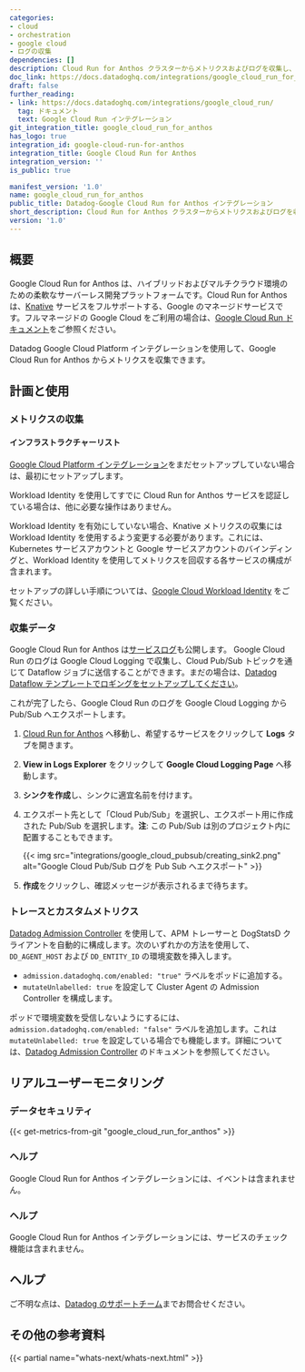 ```yaml
---
categories:
- cloud
- orchestration
- google cloud
- ログの収集
dependencies: []
description: Cloud Run for Anthos クラスターからメトリクスおよびログを収集し、Datadog で分析
doc_link: https://docs.datadoghq.com/integrations/google_cloud_run_for_anthos/
draft: false
further_reading:
- link: https://docs.datadoghq.com/integrations/google_cloud_run/
  tag: ドキュメント
  text: Google Cloud Run インテグレーション
git_integration_title: google_cloud_run_for_anthos
has_logo: true
integration_id: google-cloud-run-for-anthos
integration_title: Google Cloud Run for Anthos
integration_version: ''
is_public: true

manifest_version: '1.0'
name: google_cloud_run_for_anthos
public_title: Datadog-Google Cloud Run for Anthos インテグレーション
short_description: Cloud Run for Anthos クラスターからメトリクスおよびログを収集し、Datadog で分析。
version: '1.0'
---
```


<!--  SOURCED FROM https://github.com/DataDog/dogweb -->
## 概要

Google Cloud Run for Anthos は、ハイブリッドおよびマルチクラウド環境のための柔軟なサーバーレス開発プラットフォームです。Cloud Run for Anthos は、[Knative][1] サービスをフルサポートする、Google のマネージドサービスです。フルマネージドの Google Cloud をご利用の場合は、[Google Cloud Run ドキュメント][2]をご参照ください。

Datadog Google Cloud Platform インテグレーションを使用して、Google Cloud Run for Anthos からメトリクスを収集できます。

## 計画と使用

### メトリクスの収集

#### インフラストラクチャーリスト

[Google Cloud Platform インテグレーション][3]をまだセットアップしていない場合は、最初にセットアップします。

Workload Identity を使用してすでに Cloud Run for Anthos サービスを認証している場合は、他に必要な操作はありません。

Workload Identity を有効にしていない場合、Knative メトリクスの収集には Workload Identity を使用するよう変更する必要があります。これには、Kubernetes サービスアカウントと Google サービスアカウントのバインディングと、Workload Identity を使用してメトリクスを回収する各サービスの構成が含まれます。

セットアップの詳しい手順については、[Google Cloud Workload Identity][4] をご覧ください。

### 収集データ

Google Cloud Run for Anthos は[サービスログ][5]も公開します。
Google Cloud Run のログは Google Cloud Logging で収集し、Cloud Pub/Sub トピックを通じて Dataflow ジョブに送信することができます。まだの場合は、[Datadog Dataflow テンプレートでロギングをセットアップしてください][6]。

これが完了したら、Google Cloud Run のログを Google Cloud Logging から Pub/Sub へエクスポートします。

1. [Cloud Run for Anthos][7] へ移動し、希望するサービスをクリックして **Logs** タブを開きます。
2. **View in Logs Explorer** をクリックして **Google Cloud Logging Page** へ移動します。
2. **シンクを作成**し、シンクに適宜名前を付けます。
3. エクスポート先として「Cloud Pub/Sub」を選択し、エクスポート用に作成された Pub/Sub を選択します。**注**: この Pub/Sub は別のプロジェクト内に配置することもできます。

    {{< img src="integrations/google_cloud_pubsub/creating_sink2.png" alt="Google Cloud Pub/Sub ログを Pub Sub へエクスポート" >}}

4. **作成**をクリックし、確認メッセージが表示されるまで待ちます。

### トレースとカスタムメトリクス
[Datadog Admission Controller][8] を使用して、APM トレーサーと DogStatsD クライアントを自動的に構成します。次のいずれかの方法を使用して、`DD_AGENT_HOST` および `DD_ENTITY_ID` の環境変数を挿入します。

- `admission.datadoghq.com/enabled: "true"` ラベルをポッドに追加する。
- `mutateUnlabelled: true` を設定して Cluster Agent の Admission Controller を構成します。

ポッドで環境変数を受信しないようにするには、`admission.datadoghq.com/enabled: "false"` ラベルを追加します。これは `mutateUnlabelled: true` を設定している場合でも機能します。詳細については、[Datadog Admission Controller][8] のドキュメントを参照してください。

## リアルユーザーモニタリング

### データセキュリティ
{{< get-metrics-from-git "google_cloud_run_for_anthos" >}}


### ヘルプ

Google Cloud Run for Anthos インテグレーションには、イベントは含まれません。

### ヘルプ

Google Cloud Run for Anthos インテグレーションには、サービスのチェック機能は含まれません。

## ヘルプ

ご不明な点は、[Datadog のサポートチーム][10]までお問合せください。

## その他の参考資料

{{< partial name="whats-next/whats-next.html" >}}

[1]: https://knative.dev/
[2]: https://docs.datadoghq.com/ja/integrations/google_cloud_run/
[3]: https://docs.datadoghq.com/ja/integrations/google_cloud_platform/
[4]: https://cloud.google.com/kubernetes-engine/docs/how-to/workload-identity
[5]: https://cloud.google.com/anthos/run/docs/logging
[6]: https://docs.datadoghq.com/ja/integrations/google_cloud_platform/#log-collection
[7]: https://console.cloud.google.com/anthos/run
[8]: https://docs.datadoghq.com/ja/containers/cluster_agent/admission_controller/
[9]: https://github.com/DataDog/dogweb/blob/prod/integration/google_cloud_run_for_anthos/google_cloud_run_for_anthos_metadata.csv
[10]: https://docs.datadoghq.com/ja/help/
